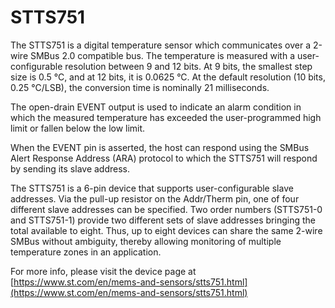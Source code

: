 # STTS751

The STTS751 is a digital temperature sensor which communicates over a 2-wire
SMBus 2.0
compatible bus. The temperature is measured with a user-configurable resolution
between
9 and 12 bits. At 9 bits, the smallest step size is 0.5 °C, and at 12 bits, it
is 0.0625 °C. At the
default resolution (10 bits, 0.25 °C/LSB), the conversion time is nominally 21
milliseconds.

The open-drain EVENT output is used to indicate an alarm condition in which the
measured temperature has exceeded the user-programmed high limit or fallen below the low
limit.

When the EVENT pin is asserted, the host can respond using the SMBus Alert
Response Address (ARA) protocol to which the STTS751 will respond by sending its slave
address.

The STTS751 is a 6-pin device that supports user-configurable slave addresses.
Via the pull-up resistor on the Addr/Therm pin, one of four different slave addresses
can be specified. Two order numbers (STTS751-0 and STTS751-1) provide two different
sets of slave addresses bringing the total available to eight. Thus, up to eight
devices can share the
same 2-wire SMBus without ambiguity, thereby allowing monitoring of multiple
temperature zones in an application.

For more info, please visit the device page at [https://www.st.com/en/mems-and-sensors/stts751.html](https://www.st.com/en/mems-and-sensors/stts751.html)

